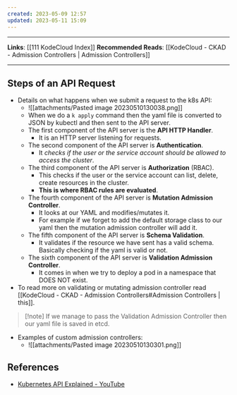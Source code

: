 ```yaml
---
created: 2023-05-09 12:57
updated: 2023-05-11 15:09
---
```

---
**Links**: [[111 KodeCloud Index]]
**Recommended Reads**: [[KodeCloud - CKAD - Admission Controllers | Admission Controllers]]

---
## Steps of an API Request
- Details on what happens when we submit a request to the k8s API:
	- ![[attachments/Pasted image 20230510130038.png]]
	- When we do a `k apply` command then the yaml file is converted to JSON by kubectl and then sent to the API server.
	- The first component of the API server is the **API HTTP Handler**.
		- It is an HTTP server listening for requests.
	- The second component of the API server is **Authentication**.
		- It *checks if the user or the service account should be allowed to access the cluster*.
	- The third component of the API server is **Authorization** (RBAC).
		- This checks if the user or the service account can list, delete, create resources in the cluster.
		- **This is where RBAC rules are evaluated**.
	- The fourth component of the API server is **Mutation Admission Controller**.
		- It looks at our YAML and modifies/mutates it.
		- For example if we forget to add the default storage class to our yaml then the mutation admission controller will add it.
	- The fifth component of the API server is **Schema Validation**.
		- It validates if the resource we have sent has a valid schema. Basically checking if the yaml is valid or not.
	- The sixth component of the API server is **Validation Admission Controller**.
		- It comes in when we try to deploy a pod in a namespace that DOES NOT exist.
- To read more on validating or mutating admission controller read [[KodeCloud - CKAD - Admission Controllers#Admission Controllers | this]]. 

> [!note] If we manage to pass the Validation Admission Controller then our yaml file is saved in etcd.

- Examples of custom admission controllers:
	- ![[attachments/Pasted image 20230510130301.png]]

## References
- [Kubernetes API Explained - YouTube](https://www.youtube.com/watch?v=aTFmtac2wCg)